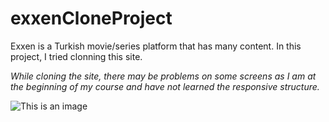 # exxenCloneProject

Exxen is a Turkish movie/series platform that has many content. 
In this project, I tried clonning this site.

*While cloning the site, there may be problems on some screens as I am at the beginning of my course and have not learned the responsive structure.*

![This is an image](![exxenss1](https://user-images.githubusercontent.com/77462288/224544154-ab07bf94-1150-434b-865b-389622fc1ad6.png)
)
